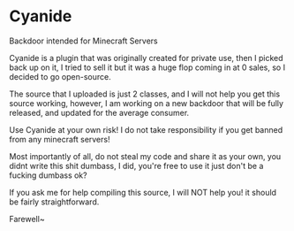 # Cyanide
Backdoor intended for Minecraft Servers

Cyanide is a plugin that was originally created for private use, then I picked back up on it, I tried to sell it but it was a huge flop coming in at 0 sales, so I decided to go
open-source.

The source that I uploaded is just 2 classes, and I will not help you get this source working, however, I am working on a new backdoor that will be fully released,
and updated for the average consumer.

Use Cyanide at your own risk! I do not take responsibility if you get banned from any minecraft servers!

Most importantly of all, do not steal my code and share it as your own, you didnt write this shit dumbass, I did, you're free to use it just don't be a fucking dumbass ok?

If you ask me for help compiling this source, I will NOT help you! it should be fairly straightforward.

Farewell~
